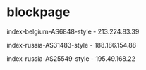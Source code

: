 # blockpage

index-belgium-AS6848-style - 213.224.83.39

index-russia-AS31483-style - 188.186.154.88

index-russia-AS25549-style - 195.49.168.22
